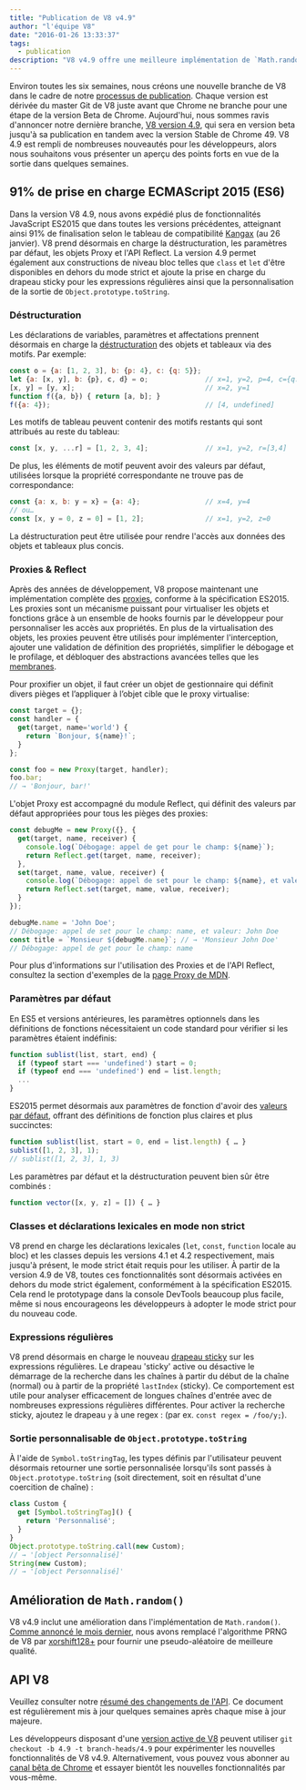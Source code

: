 ```yaml
---
title: "Publication de V8 v4.9"
author: "l'équipe V8"
date: "2016-01-26 13:33:37"
tags: 
  - publication
description: "V8 v4.9 offre une meilleure implémentation de `Math.random` et ajoute la prise en charge de plusieurs nouvelles fonctionnalités du langage ES2015."
---
```

Environ toutes les six semaines, nous créons une nouvelle branche de V8 dans le cadre de notre [processus de publication](/docs/release-process). Chaque version est dérivée du master Git de V8 juste avant que Chrome ne branche pour une étape de la version Beta de Chrome. Aujourd'hui, nous sommes ravis d'annoncer notre dernière branche, [V8 version 4.9](https://chromium.googlesource.com/v8/v8.git/+log/branch-heads/4.9), qui sera en version beta jusqu'à sa publication en tandem avec la version Stable de Chrome 49. V8 4.9 est rempli de nombreuses nouveautés pour les développeurs, alors nous souhaitons vous présenter un aperçu des points forts en vue de la sortie dans quelques semaines.

<!--truncate-->
## 91% de prise en charge ECMAScript 2015 (ES6)

Dans la version V8 4.9, nous avons expédié plus de fonctionnalités JavaScript ES2015 que dans toutes les versions précédentes, atteignant ainsi 91% de finalisation selon le tableau de compatibilité [Kangax](https://kangax.github.io/compat-table/es6/) (au 26 janvier). V8 prend désormais en charge la déstructuration, les paramètres par défaut, les objets Proxy et l'API Reflect. La version 4.9 permet également aux constructions de niveau bloc telles que `class` et `let` d'être disponibles en dehors du mode strict et ajoute la prise en charge du drapeau sticky pour les expressions régulières ainsi que la personnalisation de la sortie de `Object.prototype.toString`.

### Déstructuration

Les déclarations de variables, paramètres et affectations prennent désormais en charge la [déstructuration](https://developer.mozilla.org/fr/docs/Web/JavaScript/Reference/Operators/Destructuring_assignment) des objets et tableaux via des motifs. Par exemple:

```js
const o = {a: [1, 2, 3], b: {p: 4}, c: {q: 5}};
let {a: [x, y], b: {p}, c, d} = o;              // x=1, y=2, p=4, c={q: 5}
[x, y] = [y, x];                                // x=2, y=1
function f({a, b}) { return [a, b]; }
f({a: 4});                                      // [4, undefined]
```

Les motifs de tableau peuvent contenir des motifs restants qui sont attribués au reste du tableau:

```js
const [x, y, ...r] = [1, 2, 3, 4];              // x=1, y=2, r=[3,4]
```

De plus, les éléments de motif peuvent avoir des valeurs par défaut, utilisées lorsque la propriété correspondante ne trouve pas de correspondance:

```js
const {a: x, b: y = x} = {a: 4};                // x=4, y=4
// ou…
const [x, y = 0, z = 0] = [1, 2];               // x=1, y=2, z=0
```

La déstructuration peut être utilisée pour rendre l'accès aux données des objets et tableaux plus concis.

### Proxies & Reflect

Après des années de développement, V8 propose maintenant une implémentation complète des [proxies](https://developer.mozilla.org/fr/docs/Web/JavaScript/Reference/Global_Objects/Proxy), conforme à la spécification ES2015. Les proxies sont un mécanisme puissant pour virtualiser les objets et fonctions grâce à un ensemble de hooks fournis par le développeur pour personnaliser les accès aux propriétés. En plus de la virtualisation des objets, les proxies peuvent être utilisés pour implémenter l'interception, ajouter une validation de définition des propriétés, simplifier le débogage et le profilage, et débloquer des abstractions avancées telles que les [membranes](http://tvcutsem.github.io/js-membranes/).

Pour proxifier un objet, il faut créer un objet de gestionnaire qui définit divers pièges et l’appliquer à l’objet cible que le proxy virtualise:

```js
const target = {};
const handler = {
  get(target, name='world') {
    return `Bonjour, ${name}!`;
  }
};

const foo = new Proxy(target, handler);
foo.bar;
// → 'Bonjour, bar!'
```

L'objet Proxy est accompagné du module Reflect, qui définit des valeurs par défaut appropriées pour tous les pièges des proxies:

```js
const debugMe = new Proxy({}, {
  get(target, name, receiver) {
    console.log(`Débogage: appel de get pour le champ: ${name}`);
    return Reflect.get(target, name, receiver);
  },
  set(target, name, value, receiver) {
    console.log(`Débogage: appel de set pour le champ: ${name}, et valeur: ${value}`);
    return Reflect.set(target, name, value, receiver);
  }
});

debugMe.name = 'John Doe';
// Débogage: appel de set pour le champ: name, et valeur: John Doe
const title = `Monsieur ${debugMe.name}`; // → 'Monsieur John Doe'
// Débogage: appel de get pour le champ: name
```

Pour plus d'informations sur l'utilisation des Proxies et de l'API Reflect, consultez la section d'exemples de la [page Proxy de MDN](https://developer.mozilla.org/fr/docs/Web/JavaScript/Reference/Global_Objects/Proxy#Exemples).

### Paramètres par défaut

En ES5 et versions antérieures, les paramètres optionnels dans les définitions de fonctions nécessitaient un code standard pour vérifier si les paramètres étaient indéfinis:

```js
function sublist(list, start, end) {
  if (typeof start === 'undefined') start = 0;
  if (typeof end === 'undefined') end = list.length;
  ...
}
```

ES2015 permet désormais aux paramètres de fonction d'avoir des [valeurs par défaut](https://developer.mozilla.org/fr/docs/Web/JavaScript/Reference/Functions/Default_parameters), offrant des définitions de fonction plus claires et plus succinctes:

```js
function sublist(list, start = 0, end = list.length) { … }
sublist([1, 2, 3], 1);
// sublist([1, 2, 3], 1, 3)
```

Les paramètres par défaut et la déstructuration peuvent bien sûr être combinés :

```js
function vector([x, y, z] = []) { … }
```

### Classes et déclarations lexicales en mode non strict

V8 prend en charge les déclarations lexicales (`let`, `const`, `function` locale au bloc) et les classes depuis les versions 4.1 et 4.2 respectivement, mais jusqu'à présent, le mode strict était requis pour les utiliser. À partir de la version 4.9 de V8, toutes ces fonctionnalités sont désormais activées en dehors du mode strict également, conformément à la spécification ES2015. Cela rend le prototypage dans la console DevTools beaucoup plus facile, même si nous encourageons les développeurs à adopter le mode strict pour du nouveau code.

### Expressions régulières

V8 prend désormais en charge le nouveau [drapeau sticky](https://developer.mozilla.org/fr/docs/Web/JavaScript/Reference/Objets_globaux/RegExp/sticky) sur les expressions régulières. Le drapeau 'sticky' active ou désactive le démarrage de la recherche dans les chaînes à partir du début de la chaîne (normal) ou à partir de la propriété `lastIndex` (sticky). Ce comportement est utile pour analyser efficacement de longues chaînes d'entrée avec de nombreuses expressions régulières différentes. Pour activer la recherche sticky, ajoutez le drapeau `y` à une regex : (par ex. `const regex = /foo/y;`).

### Sortie personnalisable de `Object.prototype.toString`

À l'aide de `Symbol.toStringTag`, les types définis par l'utilisateur peuvent désormais retourner une sortie personnalisée lorsqu'ils sont passés à `Object.prototype.toString` (soit directement, soit en résultat d'une coercition de chaîne) :

```js
class Custom {
  get [Symbol.toStringTag]() {
    return 'Personnalisé';
  }
}
Object.prototype.toString.call(new Custom);
// → '[object Personnalisé]'
String(new Custom);
// → '[object Personnalisé]'
```

## Amélioration de `Math.random()`

V8 v4.9 inclut une amélioration dans l'implémentation de `Math.random()`. [Comme annoncé le mois dernier](/blog/math-random), nous avons remplacé l'algorithme PRNG de V8 par [xorshift128+](http://vigna.di.unimi.it/ftp/papers/xorshiftplus.pdf) pour fournir une pseudo-aléatoire de meilleure qualité.

## API V8

Veuillez consulter notre [résumé des changements de l'API](https://docs.google.com/document/d/1g8JFi8T_oAE_7uAri7Njtig7fKaPDfotU6huOa1alds/edit). Ce document est régulièrement mis à jour quelques semaines après chaque mise à jour majeure.

Les développeurs disposant d'une [version active de V8](https://v8.dev/docs/source-code#using-git) peuvent utiliser `git checkout -b 4.9 -t branch-heads/4.9` pour expérimenter les nouvelles fonctionnalités de V8 v4.9. Alternativement, vous pouvez vous abonner au [canal bêta de Chrome](https://www.google.com/chrome/browser/beta.html) et essayer bientôt les nouvelles fonctionnalités par vous-même.
